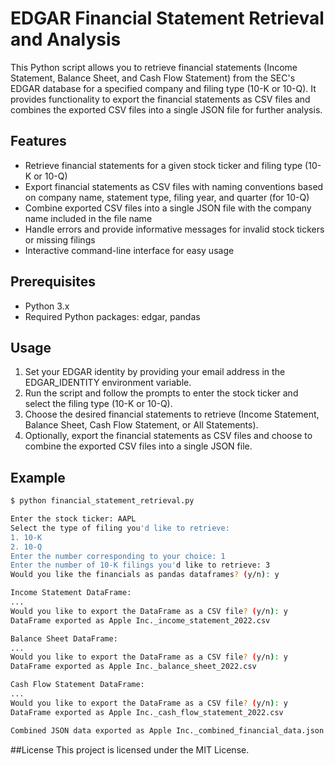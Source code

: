 # EDGAR Financial Statement Retrieval and Analysis

This Python script allows you to retrieve financial statements (Income Statement, Balance Sheet, and Cash Flow Statement) from the SEC's EDGAR database for a specified company and filing type (10-K or 10-Q). It provides functionality to export the financial statements as CSV files and combines the exported CSV files into a single JSON file for further analysis.

## Features

- Retrieve financial statements for a given stock ticker and filing type (10-K or 10-Q)
- Export financial statements as CSV files with naming conventions based on company name, statement type, filing year, and quarter (for 10-Q)
- Combine exported CSV files into a single JSON file with the company name included in the file name
- Handle errors and provide informative messages for invalid stock tickers or missing filings
- Interactive command-line interface for easy usage

## Prerequisites

- Python 3.x
- Required Python packages: edgar, pandas

## Usage

1. Set your EDGAR identity by providing your email address in the EDGAR_IDENTITY environment variable.
2. Run the script and follow the prompts to enter the stock ticker and select the filing type (10-K or 10-Q).
3. Choose the desired financial statements to retrieve (Income Statement, Balance Sheet, Cash Flow Statement, or All Statements).
4. Optionally, export the financial statements as CSV files and choose to combine the exported CSV files into a single JSON file.

## Example

```bash
$ python financial_statement_retrieval.py

Enter the stock ticker: AAPL
Select the type of filing you'd like to retrieve:
1. 10-K
2. 10-Q
Enter the number corresponding to your choice: 1
Enter the number of 10-K filings you'd like to retrieve: 3
Would you like the financials as pandas dataframes? (y/n): y

Income Statement DataFrame:
...
Would you like to export the DataFrame as a CSV file? (y/n): y
DataFrame exported as Apple Inc._income_statement_2022.csv

Balance Sheet DataFrame:
...
Would you like to export the DataFrame as a CSV file? (y/n): y
DataFrame exported as Apple Inc._balance_sheet_2022.csv

Cash Flow Statement DataFrame:
...
Would you like to export the DataFrame as a CSV file? (y/n): y
DataFrame exported as Apple Inc._cash_flow_statement_2022.csv

Combined JSON data exported as Apple Inc._combined_financial_data.json
```

##License
This project is licensed under the MIT License.